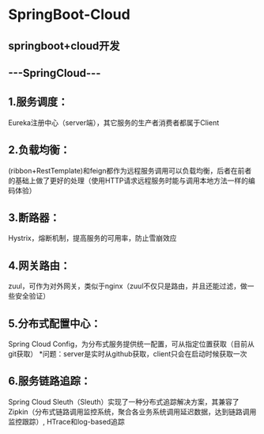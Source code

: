 # SpringBoot-Cloud
## springboot+cloud开发

## ---SpringCloud---

## 1.服务调度：
Eureka注册中心（server端），其它服务的生产者消费者都属于Client


## 2.负载均衡：
(ribbon+RestTemplate)和feign都作为远程服务调用可以负载均衡，后者在前者的基础上做了更好的处理（使用HTTP请求远程服务时能与调用本地方法一样的编码体验）

## 3.断路器：
Hystrix，熔断机制，提高服务的可用率，防止雪崩效应

## 4.网关路由：
zuul，可作为对外网关，类似于nginx（zuul不仅只是路由，并且还能过滤，做一些安全验证）

## 5.分布式配置中心：
Spring Cloud Config，为分布式服务提供统一配置，可从指定位置获取（目前从git获取）
*问题：server是实时从github获取，client只会在启动时候获取一次

## 6.服务链路追踪：
Spring Cloud Sleuth（Sleuth）实现了一种分布式追踪解决方案，其兼容了Zipkin（分布式链路调用监控系统，聚合各业务系统调用延迟数据，达到链路调用监控跟踪）, HTrace和log-based追踪
